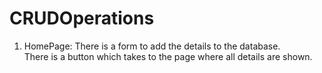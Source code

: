 # CRUDOperations
1. HomePage: There is a form to add the details to the database.<br>
             There is a button which takes to the page where all details are shown.
             

